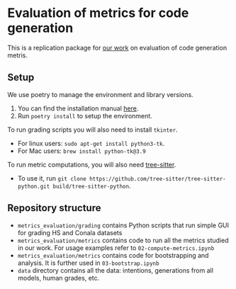 # Evaluation of metrics for code generation
This is a replication package for [our work](https://arxiv.org/abs/2208.03133v1) on evaluation of code generation metris.

## Setup

We use poetry to manage the environment and library versions. 
1. You can find the installation manual [here](https://python-poetry.org/docs/).
2. Run `poetry install` to setup the environment.

To run grading scripts you will also need to install `tkinter`. 
- For linux users: `sudo apt-get install python3-tk`. 
- For Mac users: `brew install python-tk@3.9`

To run metric computations, you will also need [tree-sitter](https://github.com/tree-sitter/tree-sitter). 
- To use it, run `git clone https://github.com/tree-sitter/tree-sitter-python.git build/tree-sitter-python`.

## Repository structure
- `metrics_evaluation/grading` contains Python scripts that run simple GUI for grading HS and Conala datasets
- `metrics_evaluation/metrics` contains code to run all the metrics studied in our work. For usage examples refer to `02-compute-metrics.ipynb`
- `metrics_evaluation/metrics` contains code for bootstrapping and analysis. It is further used in `03-bootstrap.ipynb`
- `data` directory contains all the data: intentions, generations from all models, human grades, etc.
